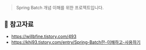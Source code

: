 > Spring Batch 개념 이해를 위한 프로젝트입니다.

## 📌 참고자료
 * https://willbfine.tistory.com/493
 * https://khj93.tistory.com/entry/Spring-Batch란-이해하고-사용하기
